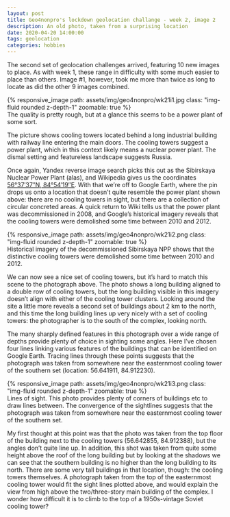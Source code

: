 ```yaml
---
layout: post
title: Geo4nonpro's lockdown geolocation challange - week 2, image 2
description: An old photo, taken from a surprising location
date: 2020-04-20 14:00:00
tags: geolocation
categories: hobbies
---
```


The second set of geolocation challenges arrived, featuring 10 new images to place. As with week 1, these range in difficulty with some much easier to place than others. Image #1, however, took me more than twice as long to locate as did the other 9 images combined.

<div class="row mt-3">
    <div class="col-sm mt-3 mt-md-0">
        {% responsive_image path: assets/img/geo4nonpro/wk21i1.jpg class: "img-fluid rounded z-depth-1" zoomable: true %}
    </div>
</div>
<div class="caption">
    The quality is pretty rough, but at a glance this seems to be a power plant of some sort.
</div>

The picture shows cooling towers located behind a long industrial building with railway line entering the main doors. The cooling towers suggest a power plant, which in this context likely means a nuclear power plant. The dismal setting and featureless landscape suggests Russia.

Once again, Yandex reverse image search picks this out as the Sibirskaya Nuclear Power Plant (alas), and Wikipedia gives us the coordinates [56°37′37″N, 84°54′19″E](https://tools.wmflabs.org/geohack/geohack.php?pagename=Sibirskaya_Nuclear_Power_Plant&params=56_37_37_N_84_54_19_E_type:landmark). With that we’re off to Google Earth, where the pin drops us onto a location that doesn’t quite resemble the power plant shown above: there are no cooling towers in sight, but there are a collection of circular concreted areas. A quick return to Wiki tells us that the power plant was decommissioned in 2008, and Google’s historical imagery reveals that the cooling towers were demolished some time between 2010 and 2012.

<div class="row mt-3">
    <div class="col-sm mt-3 mt-md-0">
        {% responsive_image path: assets/img/geo4nonpro/wk21i2.png class: "img-fluid rounded z-depth-1" zoomable: true %}
    </div>
</div>
<div class="caption">
    Historical imagery of the decommissioned Sibirskaya NPP shows that the distinctive cooling towers were demolished some time between 2010 and 2012.
</div>

We can now see a nice set of cooling towers, but it’s hard to match this scene to the photograph above. The photo shows a long building aligned to a double row of cooling towers, but the long building visible in this imagery doesn’t align with either of the cooling tower clusters. Looking around the site a little more reveals a second set of buildings about 2 km to the north, and this time the long building lines up very nicely with a set of cooling towers: the photographer is to the south of the complex, looking north.

The many sharply defined features in this photograph over a wide range of depths provide plenty of choice in sighting some angles. Here I’ve chosen four lines linking various features of the buildings that can be identified on Google Earth. Tracing lines through these points suggests that the photograph was taken from somewhere near the easternmost cooling tower of the southern set (location: 56.641911, 84.912230).

<div class="row mt-3">
    <div class="col-sm mt-3 mt-md-0">
        {% responsive_image path: assets/img/geo4nonpro/wk21i3.png class: "img-fluid rounded z-depth-1" zoomable: true %}
    </div>
</div>
<div class="caption">
    Lines of sight. This photo provides plenty of corners of buildings etc to draw lines between. The convergence of the sightlines suggests that the photograph was taken from somewhere near the easternmost cooling tower of the southern set.
</div>

My first thought at this point was that the photo was taken from the top floor of the building next to the cooling towers (56.642855, 84.912388), but the angles don’t quite line up. In addition, this shot was taken from quite some height above the roof of the long building but by looking at the shadows we can see that the southern building is no higher than the long building to its north. There are some very tall buildings in that location, though: the cooling towers themselves. A photograph taken from the top of the easternmost cooling tower would fit the sight lines plotted above, and would explain the view from high above the two/three-story main building of the complex. I wonder how difficult it is to climb to the top of a 1950s-vintage Soviet cooling tower?